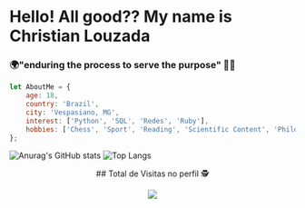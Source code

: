 # Hello! All good?? My name is Christian Louzada

### 🌍"enduring the process to serve the purpose" 👨‍💻

```javascript
let AboutMe = {
    age: 18,
    country: 'Brazil',
    city: 'Vespasiano, MG',
    interest: ['Python', 'SQL', 'Redes', 'Ruby'],
    hobbies: ['Chess', 'Sport', 'Reading', 'Scientific Content', 'Philosophy']
};
```

![Anurag's GitHub stats](https://github-readme-stats.vercel.app/api?username=Th3Creator&show_icons=true&theme=tokyonight)
![Top Langs](https://github-readme-stats.vercel.app/api/top-langs/?username=Th3Creator&layout=compact&theme=tokyonight)

<div align="center">
 ## Total de Visitas no perfil 🕵️ <br>
 <p align="center"> 
   <img alingn="center" src="https://profile-counter.glitch.me/Th3Creator/count.svg" />
 </p>
</div>
